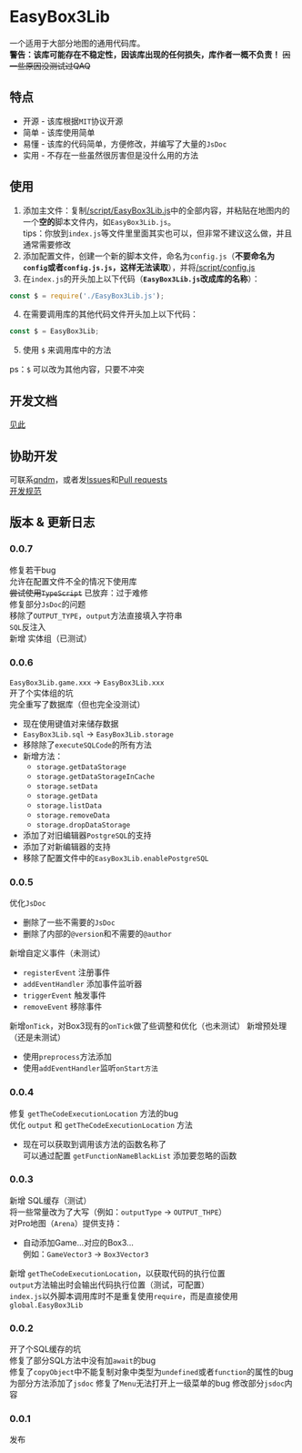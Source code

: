 # EasyBox3Lib
一个适用于大部分地图的通用代码库。  
**警告：该库可能存在不稳定性，因该库出现的任何损失，库作者一概不负责！** ~~因一些原因没测试过QAQ~~
## 特点
- 开源 - 该库根据`MIT`协议开源
- 简单 - 该库使用简单
- 易懂 - 该库的代码简单，方便修改，并编写了大量的`JsDoc`
- 实用 - 不存在一些虽然很厉害但是没什么用的方法
## 使用
1. 添加主文件：复制[/script/EasyBox3Lib.js](./script/EasyBox3Lib.js)中的全部内容，并粘贴在地图内的一个**空的**脚本文件内，如`EasyBox3Lib.js`。  
tips：你放到`index.js`等文件里里面其实也可以，但非常不建议这么做，并且通常需要修改
2. 添加配置文件，创建一个新的脚本文件，命名为`config.js`（**不要命名为`config`或者`config.js.js`，这样无法读取**），并将[/script/config.js](./script/config.js)
3. 在`index.js`的开头加上以下代码（**`EasyBox3Lib.js`改成库的名称**）：
```javascript
const $ = require('./EasyBox3Lib.js');
```
4. 在需要调用库的其他代码文件开头加上以下代码：
```javascript
const $ = EasyBox3Lib;
```
5. 使用 `$` 来调用库中的方法

ps：`$` 可以改为其他内容，只要不冲突
## 开发文档
[见此](./docs/index.md)
## 协助开发
可联系[qndm](github.com/qndm)，或者发[Issues](github.com/qndm/EasyBox3Lib/issues)和[Pull requests](https://github.com/qndm/EasyBox3Lib/pulls)  
[开发规范](./developmentSpecification.md)
## 版本 & 更新日志
### 0.0.7
修复若干bug  
允许在配置文件不全的情况下使用库  
~~尝试使用`TypeScript`~~ 已放弃：过于难修  
修复部分`JsDoc`的问题  
移除了`OUTPUT_TYPE`，`output`方法直接填入字符串  
`SQL`反注入  
新增 实体组（已测试）
### 0.0.6
`EasyBox3Lib.game.xxx` -> `EasyBox3Lib.xxx`  
开了个实体组的坑  
完全重写了数据库（但也完全没测试）
- 现在使用键值对来储存数据
- `EasyBox3Lib.sql` -> `EasyBox3Lib.storage`
- 移除除了`executeSQLCode`的所有方法
- 新增方法：  
  - `storage.getDataStorage`
  - `storage.getDataStorageInCache`
  - `storage.setData`
  - `storage.getData`
  - `storage.listData`
  - `storage.removeData`
  - `storage.dropDataStorage`
- 添加了对旧编辑器`PostgreSQL`的支持
- 添加了对新编辑器的支持
- 移除了配置文件中的`EasyBox3Lib.enablePostgreSQL`
### 0.0.5
优化`JsDoc`
- 删除了一些不需要的`JsDoc`
- 删除了内部的`@version`和不需要的`@author`

新增自定义事件（未测试）
- `registerEvent` 注册事件
- `addEventHandler` 添加事件监听器
- `triggerEvent` 触发事件
- `removeEvent` 移除事件

新增`onTick`，对Box3现有的`onTick`做了些调整和优化（也未测试）
新增预处理（还是未测试）
- 使用`preprocess`方法添加
- 使用`addEventHandler`监听`onStart方法`
### 0.0.4
修复 `getTheCodeExecutionLocation` 方法的bug  
优化 `output` 和 `getTheCodeExecutionLocation` 方法
- 现在可以获取到调用该方法的函数名称了  
可以通过配置 `getFunctionNameBlackList` 添加要忽略的函数
### 0.0.3
新增 SQL缓存（测试）  
将一些常量改为了大写（例如：`outputType` -> `OUTPUT_THPE`）  
对Pro地图（`Arena`）提供支持：  
- 自动添加Game...对应的Box3...  
例如：`GameVector3` -> `Box3Vector3`

新增 `getTheCodeExecutionLocation`，以获取代码的执行位置  
`output`方法输出时会输出代码执行位置（测试，可配置）  
`index.js`以外脚本调用库时不是重复使用`require`，而是直接使用`global.EasyBox3Lib`  
### 0.0.2
开了个SQL缓存的坑  
修复了部分SQL方法中没有加`await`的bug  
修复了`copyObject`中不能复制对象中类型为`undefined`或者`function`的属性的bug  
为部分方法添加了`jsdoc`
修复了`Menu`无法打开上一级菜单的bug
修改部分`jsdoc`内容
### 0.0.1
发布
